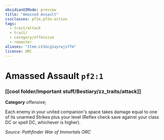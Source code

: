```yaml
---
obsidianUIMode: preview
title: "Amassed Assault"
cssclasses: pf2e,pf2e-action
tags:
  - trait/attack
  - trait/
  - category/offensive
  - remaster
aliases: "Item.LV1Gcg1ayrwjsffm"
license: ORC
---
```

# Amassed Assault `pf2:1`

### [[cool folder/Important stuff/Bestiary/zz_traits/attack]]

**Category** offensive; 




Each enemy in your united companion's space takes damage equal to one of its unarmed Strikes plus your level (Reflex check save against your class DC or spell DC, whichever is higher).

*Source: Pathfinder War of Immortals*
*ORC*